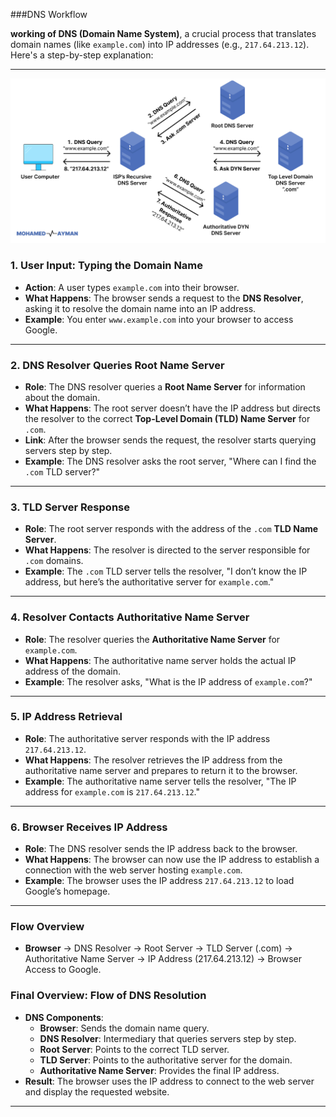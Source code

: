 

###DNS Workflow

**working of DNS (Domain Name System)**, a crucial process that translates domain names (like `example.com`) into IP addresses (e.g., `217.64.213.12`). Here's a step-by-step explanation:

---
![img](https://raw.githubusercontent.com/bhargavvc/topics/main/img/networking/dns-workflow.png)


### **1. User Input: Typing the Domain Name**
 
- **Action**: A user types `example.com` into their browser.
- **What Happens**: The browser sends a request to the **DNS Resolver**, asking it to resolve the domain name into an IP address.
- **Example**: You enter `www.example.com` into your browser to access Google.

---

### **2. DNS Resolver Queries Root Name Server**
 
- **Role**: The DNS resolver queries a **Root Name Server** for information about the domain.  
- **What Happens**: The root server doesn’t have the IP address but directs the resolver to the correct **Top-Level Domain (TLD) Name Server** for `.com`.
- **Link**: After the browser sends the request, the resolver starts querying servers step by step.
- **Example**: The DNS resolver asks the root server, "Where can I find the `.com` TLD server?"

---

### **3. TLD Server Response**
 
- **Role**: The root server responds with the address of the `.com` **TLD Name Server**.
- **What Happens**: The resolver is directed to the server responsible for `.com` domains.
- **Example**: The `.com` TLD server tells the resolver, "I don’t know the IP address, but here’s the authoritative server for `example.com`."

---

### **4. Resolver Contacts Authoritative Name Server**
 
- **Role**: The resolver queries the **Authoritative Name Server** for `example.com`.
- **What Happens**: The authoritative name server holds the actual IP address of the domain.
- **Example**: The resolver asks, "What is the IP address of `example.com`?"

---

### **5. IP Address Retrieval**
 
- **Role**: The authoritative server responds with the IP address `217.64.213.12`.
- **What Happens**: The resolver retrieves the IP address from the authoritative name server and prepares to return it to the browser.
- **Example**: The authoritative name server tells the resolver, "The IP address for `example.com` is `217.64.213.12`."

---

### **6. Browser Receives IP Address**
 
- **Role**: The DNS resolver sends the IP address back to the browser.
- **What Happens**: The browser can now use the IP address to establish a connection with the web server hosting `example.com`.
- **Example**: The browser uses the IP address `217.64.213.12` to load Google’s homepage.

---


 
### **Flow Overview**
- **Browser** → DNS Resolver → Root Server → TLD Server (.com) → Authoritative Name Server → IP Address (217.64.213.12) → Browser Access to Google.


### **Final Overview: Flow of DNS Resolution**
 
- **DNS Components**:
  - **Browser**: Sends the domain name query.
  - **DNS Resolver**: Intermediary that queries servers step by step.
  - **Root Server**: Points to the correct TLD server.
  - **TLD Server**: Points to the authoritative server for the domain.
  - **Authoritative Name Server**: Provides the final IP address.
- **Result**: The browser uses the IP address to connect to the web server and display the requested website.

---